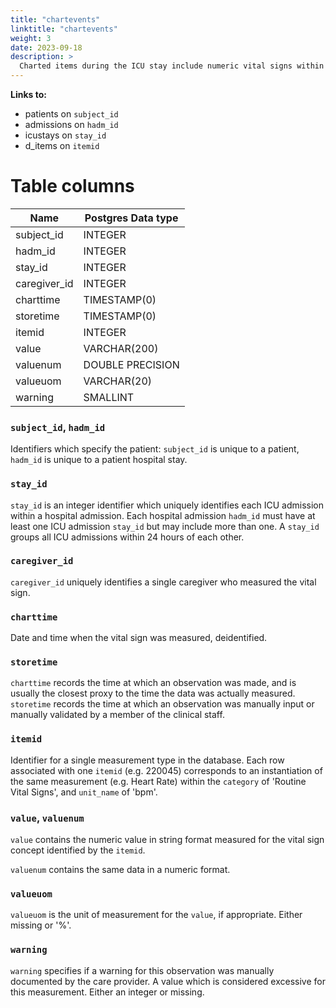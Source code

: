 ```yaml
---
title: "chartevents"
linktitle: "chartevents"
weight: 3
date: 2023-09-18
description: >
  Charted items during the ICU stay include numeric vital signs within respiratory, routine, general, and hemodynamic categories
---
```


**Links to:**

* patients on `subject_id`
* admissions on `hadm_id`
* icustays on `stay_id`
* d_items on `itemid`


# Table columns

Name | Postgres Data type
---- | --------
subject\_id | INTEGER
hadm\_id | INTEGER
stay\_id | INTEGER
caregiver_id | INTEGER
charttime | TIMESTAMP(0)
storetime | TIMESTAMP(0)
itemid | INTEGER
value | VARCHAR(200)
valuenum | DOUBLE PRECISION
valueuom | VARCHAR(20)
warning | SMALLINT

### `subject_id`, `hadm_id`

Identifiers which specify the patient: `subject_id` is unique to a patient, `hadm_id` is unique to a patient hospital stay.

### `stay_id`

`stay_id` is an integer identifier which uniquely identifies each ICU admission within a hospital admission. Each hospital admission `hadm_id` must have at least one ICU admission `stay_id` but may include more than one. A `stay_id` groups all ICU admissions within 24 hours of each other.

### `caregiver_id`

`caregiver_id` uniquely identifies a single caregiver who measured the vital sign. 

### `charttime`

Date and time when the vital sign was measured, deidentified.

### `storetime`

`charttime` records the time at which an observation was made, and is usually the closest proxy to the time the data was actually measured. `storetime` records the time at which an observation was manually input or manually validated by a member of the clinical staff.

### `itemid`

Identifier for a single measurement type in the database. Each row associated with one `itemid` (e.g. 220045) corresponds to an instantiation of the same measurement (e.g. Heart Rate) within the `category` of 'Routine Vital Signs', and `unit_name` of 'bpm'.

### `value`, `valuenum`

`value` contains the numeric value in string format measured for the vital sign concept identified by the `itemid`. 

`valuenum` contains the same data in a numeric format. 

### `valueuom`

`valueuom` is the unit of measurement for the `value`, if appropriate. Either missing or '%'.

### `warning`

`warning` specifies if a warning for this observation was manually documented by the care provider. A value which is considered excessive for this measurement. Either an integer or missing.

